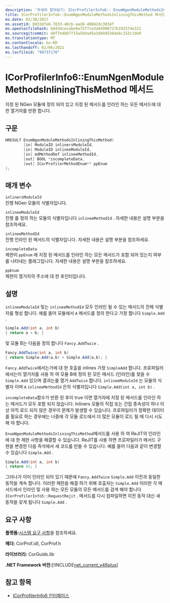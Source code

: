 ```yaml
---
description: '자세히 알아보기: ICorProfilerInfo6:: EnumNgenModuleMethodsInliningThisMethod 메서드'
title: ICorProfilerInfo6::EnumNgenModuleMethodsInliningThisMethod 메서드
ms.date: 03/30/2017
ms.assetid: b933dfe6-7833-40cb-aad8-40842dc3034f
ms.openlocfilehash: bd43dcecabe9a75f7ce3a94996727b192574e321
ms.sourcegitcommit: ddf7edb67715a5b9a45e3dd44536dabc153c1de0
ms.translationtype: MT
ms.contentlocale: ko-KR
ms.lasthandoff: 02/06/2021
ms.locfileid: "99737170"
---
```

# <a name="icorprofilerinfo6enumngenmodulemethodsinliningthismethod-method"></a>ICorProfilerInfo6::EnumNgenModuleMethodsInliningThisMethod 메서드

지정 된 NGen 모듈에 정의 되어 있고 지정 된 메서드를 인라인 하는 모든 메서드에 대 한 열거자를 반환 합니다.

## <a name="syntax"></a>구문

```cpp
HRESULT EnumNgenModuleMethodsInliningThisMethod(
        [in] ModuleID inlinersModuleId,
        [in] ModuleID inlineeModuleId,
        [in] mdMethodDef inlineeMethodId,
        [out] BOOL *incompleteData,
        [out] ICorProfilerMethodEnum** ppEnum
);
```

## <a name="parameters"></a>매개 변수

`inlinersModuleId`\
진행 NGen 모듈의 식별자입니다.

`inlineeModuleId`\
진행 를 정의 하는 모듈의 식별자입니다 `inlineeMethodId` . 자세한 내용은 설명 부분을 참조하세요.

`inlineeMethodId`\
진행 인라인 된 메서드의 식별자입니다. 자세한 내용은 설명 부분을 참조하세요.

`incompleteData`\
제한이 `ppEnum` 에 지정 된 메서드를 인라인 하는 모든 메서드가 포함 되어 있는지 여부를 나타내는 플래그입니다.  자세한 내용은 설명 부분을 참조하세요.

`ppEnum`\
제한이 열거자의 주소에 대 한 포인터입니다.

## <a name="remarks"></a>설명

`inlineeModuleId` 및는 `inlineeMethodId` 모두 인라인 될 수 있는 메서드의 전체 식별자를 형성 합니다. 예를 들어 모듈에서 `A` 메서드를 정의 한다고 가정 합니다 `Simple.Add` .

```csharp
Simple.Add(int a, int b)
{ return a + b; }
```

및 모듈 B는 다음을 정의 합니다 `Fancy.AddTwice` .

```csharp
Fancy.AddTwice(int a, int b)
{ return Simple.Add(a,b) + Simple.Add(a,b); }
```

`Fancy.AddTwice`에서는가에 대 한 호출을 inlines 가정 `SimpleAdd` 합니다. 프로파일러에서는이 열거자를 사용 하 여 모듈 B에 정의 된 모든 메서드 (인라인)를 찾을 수 `Simple.Add` 있으며 결과는를 열거 `AddTwice` 합니다.  `inlineeModuleId` 는 모듈의 식별자 이며 `A` `inlineeMethodId` 은의 식별자입니다 `Simple.Add(int a, int b)` .

`incompleteData`함수가 반환 된 후이 true 이면 열거자에 지정 된 메서드를 인라인 하는 메서드가 모두 포함 되지 않습니다. Inliners 모듈의 직접 또는 간접 종속성이 하나 이상 아직 로드 되지 않은 경우이 문제가 발생할 수 있습니다. 프로파일러가 정확한 데이터를 필요로 하는 경우에는 나중에 각 모듈 로드에서 더 많은 모듈이 로드 될 때 다시 시도해 야 합니다.

`EnumNgenModuleMethodsInliningThisMethod`메서드를 사용 하 여 ReJIT의 인라인에 대 한 제한 사항을 해결할 수 있습니다. ReJIT를 사용 하면 프로파일러가 메서드 구현을 변경한 다음 즉석에서 새 코드를 만들 수 있습니다. 예를 들어 다음과 같이 변경할 수 있습니다 `Simple.Add` .

```csharp
Simple.Add(int a, int b)
{ return 42; }
```

그러나가 이미 인라인 되어 있기 때문에 `Fancy.AddTwice` `Simple.Add` 이전과 동일한 동작을 계속 합니다. 이러한 제한을 해결 하기 위해 호출자는 `Simple.Add` 이러한 각 메서드에서 인라인 및 사용 하는 모든 모듈의 모든 메서드를 검색 해야 합니다 `ICorProfilerInfo5::RequestRejit` . 메서드를 다시 컴파일하면 이전 동작 대신 새 동작을 갖게 됩니다 `Simple.Add` .

## <a name="requirements"></a>요구 사항

**플랫폼:**[시스템 요구 사항](../../get-started/system-requirements.md)을 참조하세요.

**헤더:** CorProf.idl, CorProf.h

**라이브러리:** CorGuids.lib

**.NET Framework 버전:**[!INCLUDE[net_current_v46plus](../../../../includes/net-current-v46plus-md.md)]

## <a name="see-also"></a>참고 항목

- [ICorProfilerInfo6 인터페이스](icorprofilerinfo6-interface.md)

